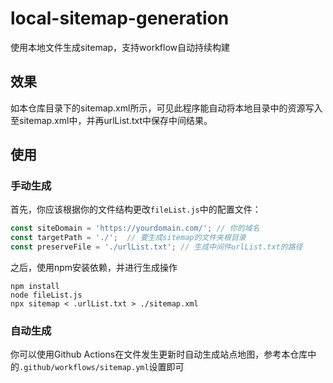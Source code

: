 # local-sitemap-generation
使用本地文件生成sitemap，支持workflow自动持续构建

## 效果 
如本仓库目录下的sitemap.xml所示，可见此程序能自动将本地目录中的资源写入至sitemap.xml中，并再urlList.txt中保存中间结果。

## 使用
### 手动生成
首先，你应该根据你的文件结构更改`fileList.js`中的配置文件：

```javascript
const siteDomain = 'https://yourdomain.com/'; // 你的域名
const targetPath = './';  // 要生成sitemap的文件夹根目录
const preserveFile = './urlList.txt'; // 生成中间件urlList.txt的路径
```

之后，使用npm安装依赖，并进行生成操作 
```
npm install
node fileList.js
npx sitemap < .urlList.txt > ./sitemap.xml
```

### 自动生成
你可以使用Github Actions在文件发生更新时自动生成站点地图，参考本仓库中的`.github/workflows/sitemap.yml`设置即可
